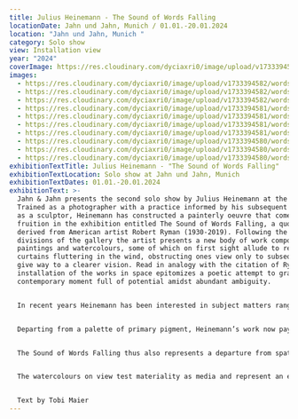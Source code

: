 ```yaml
---
title: Julius Heinemann - The Sound of Words Falling
locationDate: Jahn und Jahn, Munich / 01.01.-20.01.2024
location: "Jahn und Jahn, Munich "
category: Solo show
view: Installation view
year: "2024"
coverImage: https://res.cloudinary.com/dyciaxri0/image/upload/v1733394582/words-falling/test_files/Heinemann_The-Sound-of-Words-Falling_Jahn-und-Jahn_Munich_16_web_uzlzc7.jpg
images:
  - https://res.cloudinary.com/dyciaxri0/image/upload/v1733394582/words-falling/test_files/Heinemann_The-Sound-of-Words-Falling_Jahn-und-Jahn_Munich_15_web_wrnwfo.jpg
  - https://res.cloudinary.com/dyciaxri0/image/upload/v1733394582/words-falling/test_files/Heinemann_The-Sound-of-Words-Falling_Jahn-und-Jahn_Munich_05_web_uu0lpu.jpg
  - https://res.cloudinary.com/dyciaxri0/image/upload/v1733394582/words-falling/test_files/Heinemann_The-Sound-of-Words-Falling_Jahn-und-Jahn_Munich_06_web_dm9xjk.jpg
  - https://res.cloudinary.com/dyciaxri0/image/upload/v1733394581/words-falling/test_files/Heinemann_The-Sound-of-Words-Falling_Jahn-und-Jahn_Munich_07_web_j9jo5w.jpg
  - https://res.cloudinary.com/dyciaxri0/image/upload/v1733394581/words-falling/test_files/Heinemann_The-Sound-of-Words-Falling_Jahn-und-Jahn_Munich_14_web_u7232y.jpg
  - https://res.cloudinary.com/dyciaxri0/image/upload/v1733394581/words-falling/test_files/Heinemann_The-Sound-of-Words-Falling_Jahn-und-Jahn_Munich_03_web_uu7hfi.jpg
  - https://res.cloudinary.com/dyciaxri0/image/upload/v1733394581/words-falling/test_files/Heinemann_The-Sound-of-Words-Falling_Jahn-und-Jahn_Munich_04_web_ibyb4u.jpg
  - https://res.cloudinary.com/dyciaxri0/image/upload/v1733394580/words-falling/test_files/Heinemann_The-Sound-of-Words-Falling_Jahn-und-Jahn_Munich_02_web_hwtdmp.jpg
  - https://res.cloudinary.com/dyciaxri0/image/upload/v1733394580/words-falling/test_files/Heinemann_The-Sound-of-Words-Falling_Jahn-und-Jahn_Munich_10_web_p2hnfj.jpg
  - https://res.cloudinary.com/dyciaxri0/image/upload/v1733394580/words-falling/test_files/Heinemann_The-Sound-of-Words-Falling_Jahn-und-Jahn_Munich_01_web_oa1tgx.jpg
exhibitionTextTitle: Julius Heinemann - "The Sound of Words Falling"
exhibitionTextLocation: Solo show at Jahn und Jahn, Munich
exhibitionTextDates: 01.01.-20.01.2024
exhibitionText: >-
  Jahn & Jahn presents the second solo show by Julius Heinemann at the gallery.
  Trained as a photographer with a practice informed by his subsequent studies
  as a sculptor, Heinemann has constructed a painterly oeuvre that comes to
  fruition in the exhibition entitled The Sound of Words Falling, a quote
  derived from American artist Robert Ryman (1930-2019). Following the natural
  divisions of the gallery the artist presents a new body of work composed of
  paintings and watercolours, some of which on first sight allude to represent
  curtains fluttering in the wind, obstructing ones view only to subsequently
  give way to a clearer vision. Read in analogy with the citation of Ryman, the
  installation of the works in space epitomizes a poetic attempt to grasp the
  contemporary moment full of potential amidst abundant ambiguity.


  In recent years Heinemann has been interested in subject matters ranging from the transformation of painting in history to the developments of photography from the camera obscura as a large eye apparatus into modernity – all the way thinking sculpturally and architecturally. Balls and rocks have served as placeholders in his works eliciting children games or playground experiences. Elsewhere a vertically suspended sundial beam broke the exhibition vista, while an angle at the tip of a removed ceiling dwelled on a galleries former height limit (Camera Lucida (Roman Road, London) 2014). If in previous series Heinemann has also challenged classical painting with a paint roller or impregnated walls and other supports with poetic traces generated by the spray can, these works also evoked the memories of the late 1990’s Munich urban hip-hop era as manifested in the Graffiti Hall of Fame and to which the artist contributed as a teenager.


  Departing from a palette of primary pigment, Heinemann’s work now pays witness to the interplay of colours, with brush strokes that evidence the tension between landscapes and opacities. His paintings reference architectural elements that are geometrically structured and rectangular, their layers tracing a palimpsest of actions, with gestures of colours receding into the background, re-emerging organically and alluding to myriad temporalities: the longer the process of creation lasts, it seems, the less imminent meaning surfaces.


  The Sound of Words Falling thus also represents a departure from spatial painting installations in the artists practice, as inherent to the concept of fresco painting. Inspired by his studies of the Danish philosopher Søren Kierkegaard’s studies on existentialism, Heidegger’s quest for being and turn from modern subjectivism as well as Novalis’ influence on early Jena romanticism, Heinemann’s work on view is geared towards an understanding of what we perceive and a questioning of how we process information and construct reality. The artist explores space through drawing with paint, relying on the interplay and dependability between light and the structure of volume. Reflecting on site and notions of site as experience, the paintings and watercolours emanate the desire to overlap with reality through a painterly process, addressing the complexity mediated by social location, indeterminacy as well as ontological equivocacy. The works on view at The Sound of Words Falling stem from a studio production and represent a move away from the spray can, employing brushes for the first time. They thus transmit a sense of fragility or realisation akin to tropes of mind games, abstract connections, the ephemeral, daydreaming, the unreal, fantasy, that connect the viewers subjectivity with a metaphysical tincture of being, merging our own existence with reality.


  The watercolours on view test materiality as media and represent an extended exploration of pictorial elements, letting the process run free, a modus operandi close to expressionist painting. In line with prior productions, the works on view in The Sound of Words Falling toy with the perception of ephemeral light in the studio, thrown and cascading shadows – they are pictures that take on a life of their own. Light reflections acquire different shades of grey as a narrative of projections and superimpositions. While the watercolours are additive, in the paintings the colours do overlap subtractively. Where previously the white wall was the reference in Heinemann’s paintings, now the texture of the canvas has become the common denominator. A sanded surface contains moments and colour nuances recorded in the winter days of Berlin, sparks of colour are emanating from a muddy primer. The viewer encounters a classic exhibition that focuses on the existentialist, subjectivist and romantic notions of being in the world derived from the artist’s own subjectivity and relayed in the individual works as signifiers of vital force.


  Text by Tobi Maier
---
```

